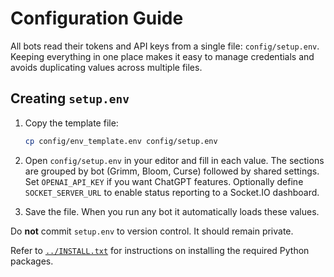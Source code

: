 # Configuration Guide

All bots read their tokens and API keys from a single file:
`config/setup.env`. Keeping everything in one place makes it easy to manage
credentials and avoids duplicating values across multiple files.

## Creating `setup.env`

1. Copy the template file:

   ```bash
   cp config/env_template.env config/setup.env
   ```

2. Open `config/setup.env` in your editor and fill in each value. The sections
   are grouped by bot (Grimm, Bloom, Curse) followed by shared settings. Set
   `OPENAI_API_KEY` if you want ChatGPT features. Optionally define
   `SOCKET_SERVER_URL` to enable status reporting to a Socket.IO dashboard.

3. Save the file. When you run any bot it automatically loads these values.

Do **not** commit `setup.env` to version control. It should remain private.

Refer to [`../INSTALL.txt`](../INSTALL.txt) for instructions on installing the
required Python packages.
